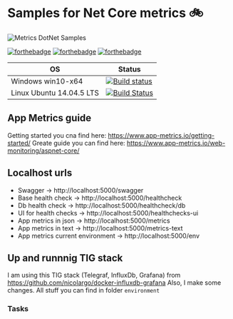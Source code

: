 # Samples for Net Core metrics :bike:

![Metrics DotNet Samples](https://img.shields.io/badge/-Metrics%20DotNet%20Samples-002157?style=flat-square&logo=GitBook)

[![forthebadge](https://forthebadge.com/images/badges/made-with-c-sharp.svg)](https://forthebadge.com)
[![forthebadge](https://forthebadge.com/images/badges/makes-people-smile.svg)](https://forthebadge.com)
[![forthebadge](https://forthebadge.com/images/badges/built-by-developers.svg)](https://forthebadge.com)

| OS                        | Status                                                                                                                                                 |
| ------------------------- | ------------------------------------------------------------------------------------------------------------------------------------------------------ |
| Windows win10-x64         | [![Build status](https://ci.appveyor.com/api/projects/status/q35imesu50g2flpg?svg=true)](https://ci.appveyor.com/project/Greenwood/metrics-dotnet-samples) |
| Linux Ubuntu 14.04.5 LTS  | [![Build Status](https://travis-ci.com/DarkSideMoon/metrics-dotnet-samples.svg?branch=main)](https://travis-ci.com/DarkSideMoon/metrics-dotnet-samples) |

## App Metrics guide
Getting started you cna find here: https://www.app-metrics.io/getting-started/
Greate guide you can find here: https://www.app-metrics.io/web-monitoring/aspnet-core/

## Localhost urls 
 - Swagger -> http://localhost:5000/swagger
 - Base health check -> http://localhost:5000/healthcheck
 - Db health check -> http://localhost:5000/healthcheck/db
 - UI for health checks -> http://localhost:5000/healthchecks-ui
 - App metrics in json -> http://localhost:5000/metrics
 - App metrics in text -> http://localhost:5000/metrics-text
 - App metrics current environment -> http://localhost:5000/env

## Up and runnnig TIG stack
I am using this TIG stack (Telegraf, InfluxDb, Grafana) from https://github.com/nicolargo/docker-influxdb-grafana
Also, I make some changes. 
All stuff you can find in folder `environment`

### Tasks
